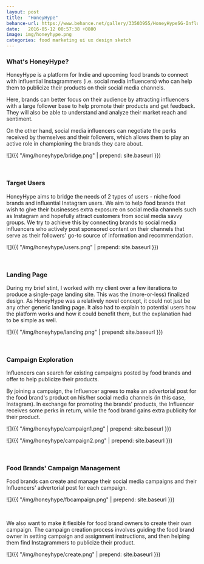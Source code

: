 ```yaml
---
layout: post
title:  "HoneyHype"
behance-url: https://www.behance.net/gallery/33503955/HoneyHypeSG-Influencer-Marketing-Platform
date:   2016-05-12 00:57:38 +0800
image: img/honeyhype.png
categories: food marketing ui ux design sketch
---
```


### What's HoneyHype?

HoneyHype is a platform for Indie and upcoming food brands to connect with influential Instagrammers (i.e. social media influencers) who can help them to publicize their products on their social media channels.

Here, brands can better focus on their audience by attracting influencers with a large follower base to help promote their products and get feedback. They will also be able to understand and analyze their market reach and sentiment.

On the other hand, social media influencers can negotiate the perks received by themselves and their followers, which allows them to play an active role in championing the brands they care about.

![]({{ "/img/honeyhype/bridge.png" | prepend: site.baseurl }})

&nbsp;

### Target Users

HoneyHype aims to bridge the needs of 2 types of users - niche food brands and influential Instagram users.
We aim to help food brands that wish to give their businesses extra exposure on social media channels such as Instagram and hopefully attract customers from social media savvy groups. We try to achieve this by connecting brands to social media influencers who actively post sponsored content on their channels that serve as their followers' go-to source of information and recommendation.

![]({{ "/img/honeyhype/users.png" | prepend: site.baseurl }})

&nbsp;

### Landing Page

During my brief stint, I worked with my client over a few iterations to produce a single-page landing site. This was the (more-or-less) finalized design. As HoneyHype was a relatively novel concept, it could not just be any other generic landing page. It also had to explain to potential users how the platform works and how it could benefit them, but the explanation had to be simple as well.

![]({{ "/img/honeyhype/landing.png" | prepend: site.baseurl }})

&nbsp;

### Campaign Exploration

Influencers can search for existing campaigns posted by food brands and offer to help publicize their products.

By joining a campaign, the Influencer agrees to make an advertorial post for the food brand's product on his/her social media channels (in this case, Instagram). In exchange for promoting the brands' products, the Influencer receives some perks in return, while the food brand gains extra publicity for their product.

![]({{ "/img/honeyhype/campaign1.png" | prepend: site.baseurl }})

![]({{ "/img/honeyhype/campaign2.png" | prepend: site.baseurl }})

&nbsp;

### Food Brands' Campaign Management

Food brands can create and manage their social media campaigns and their Influencers' advertorial post for each campaign.

![]({{ "/img/honeyhype/fbcampaign.png" | prepend: site.baseurl }})

&nbsp;

We also want to make it flexible for food brand owners to create their own campaign. The campaign creation process involves guiding the food brand owner in setting campaign and assignment instructions, and then helping them find Instagrammers to publicize their product.

![]({{ "/img/honeyhype/create.png" | prepend: site.baseurl }})
